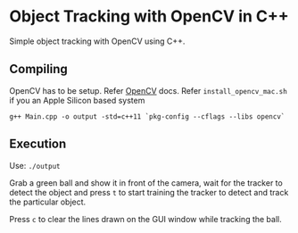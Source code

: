 # Object Tracking with OpenCV in C++

Simple object tracking with OpenCV using C++.

## Compiling

OpenCV has to be setup. Refer [OpenCV](https://docs.opencv.org/master/d7/d9f/tutorial_linux_install.html) docs.
Refer `install_opencv_mac.sh` if you an Apple Silicon based system

```
g++ Main.cpp -o output -std=c++11 `pkg-config --cflags --libs opencv`
```

## Execution

Use: `./output`

Grab a green ball and show it in front of the camera, wait for the tracker to detect the object and press `t` to start training the tracker to detect and track the particular object.

Press `c` to clear the lines drawn on the GUI window while tracking the ball.
